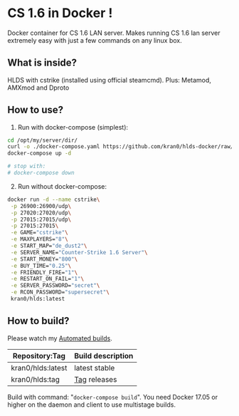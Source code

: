 # CS 1.6 in Docker !

Docker container for CS 1.6 LAN server. 
Makes running CS 1.6 lan server extremely easy with just a few commands on any linux box.

## What is inside?

HLDS with cstrike (installed using official steamcmd).
Plus: Metamod, AMXmod and Dproto

## How to use?

1) Run with docker-compose (simplest):

```bash
cd /opt/my/server/dir/
curl -o ./docker-compose.yaml https://github.com/kran0/hlds-docker/raw/master/docker-compose.yaml
docker-compose up -d

# stop with:
# docker-compose down
```

2) Run without docker-compose:

```bash
docker run -d --name cstrike\
 -p 26900:26900/udp\
 -p 27020:27020/udp\
 -p 27015:27015/udp\
 -p 27015:27015\
 -e GAME="cstrike"\
 -e MAXPLAYERS="8"\
 -e START_MAP="de_dust2"\
 -e SERVER_NAME="Counter-Strike 1.6 Server"\
 -e START_MONEY="800"\
 -e BUY_TIME="0.25"\
 -e FRIENDLY_FIRE="1"\
 -e RESTART_ON_FAIL="1"\
 -e SERVER_PASSWORD="secret"\
 -e RCON_PASSWORD="supersecret"\
 kran0/hlds:latest
```

## How to build?

Please watch my [Automated builds](https://hub.docker.com/r/kran0/hlds/tags/).

| Repository:Tag | Build description  |
|---|---|
| kran0/hlds:latest | latest stable |
| kran0/hlds:tag    | [Tag](https://github.com/kran0/hlds/releases) releases |

Build with command: "`docker-compose build`".
You need Docker 17.05 or higher on the daemon and client to use multistage builds.
